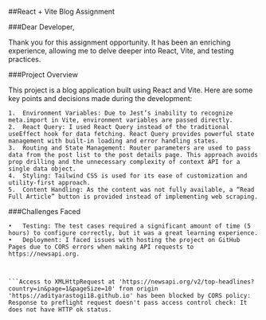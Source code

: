 ##React + Vite Blog Assignment

###Dear Developer,

Thank you for this assignment opportunity. It has been an enriching experience, allowing me to delve deeper into React, Vite, and testing practices.

###Project Overview

This project is a blog application built using React and Vite. Here are some key points and decisions made during the development:

	1.	Environment Variables: Due to Jest’s inability to recognize meta.import in Vite, environment variables are passed directly.
	2.	React Query: I used React Query instead of the traditional useEffect hook for data fetching. React Query provides powerful state management with built-in loading and error handling states.
	3.	Routing and State Management: Router parameters are used to pass data from the post list to the post details page. This approach avoids prop drilling and the unnecessary complexity of context API for a single data object.
	4.	Styling: Tailwind CSS is used for its ease of customization and utility-first approach.
	5.	Content Handling: As the content was not fully available, a “Read Full Article” button is provided instead of implementing web scraping.

###Challenges Faced

	•	Testing: The test cases required a significant amount of time (5 hours) to configure correctly, but it was a great learning experience.
	•	Deployment: I faced issues with hosting the project on GitHub Pages due to CORS errors when making API requests to https://newsapi.org.



    ```Access to XMLHttpRequest at 'https://newsapi.org/v2/top-headlines?country=in&page=1&pageSize=10' from origin 'https://adityarastogi18.github.io' has been blocked by CORS policy: Response to preflight request doesn't pass access control check: It does not have HTTP ok status.